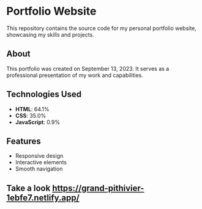 # Portfolio Website
This repository contains the source code for my personal portfolio website, showcasing my skills and projects.

## About
This portfolio was created on September 13, 2023. It serves as a professional presentation of my work and capabilities.

## Technologies Used
- **HTML**: 64.1%
- **CSS**: 35.0%
- **JavaScript**: 0.9%

## Features
- Responsive design
- Interactive elements
- Smooth navigation

## Take a look https://grand-pithivier-1ebfe7.netlify.app/
